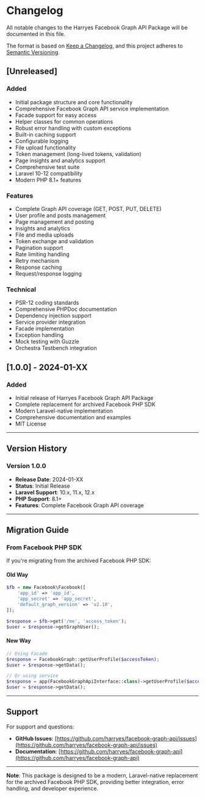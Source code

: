 # Changelog

All notable changes to the Harryes Facebook Graph API Package will be documented in this file.

The format is based on [Keep a Changelog](https://keepachangelog.com/en/1.0.0/),
and this project adheres to [Semantic Versioning](https://semver.org/spec/v2.0.0.html).

## [Unreleased]

### Added
- Initial package structure and core functionality
- Comprehensive Facebook Graph API service implementation
- Facade support for easy access
- Helper classes for common operations
- Robust error handling with custom exceptions
- Built-in caching support
- Configurable logging
- File upload functionality
- Token management (long-lived tokens, validation)
- Page insights and analytics support
- Comprehensive test suite
- Laravel 10-12 compatibility
- Modern PHP 8.1+ features

### Features
- Complete Graph API coverage (GET, POST, PUT, DELETE)
- User profile and posts management
- Page management and posting
- Insights and analytics
- File and media uploads
- Token exchange and validation
- Pagination support
- Rate limiting handling
- Retry mechanism
- Response caching
- Request/response logging

### Technical
- PSR-12 coding standards
- Comprehensive PHPDoc documentation
- Dependency injection support
- Service provider integration
- Facade implementation
- Exception handling
- Mock testing with Guzzle
- Orchestra Testbench integration

## [1.0.0] - 2024-01-XX

### Added
- Initial release of Harryes Facebook Graph API Package
- Complete replacement for archived Facebook PHP SDK
- Modern Laravel-native implementation
- Comprehensive documentation and examples
- MIT License

---

## Version History

### Version 1.0.0
- **Release Date**: 2024-01-XX
- **Status**: Initial Release
- **Laravel Support**: 10.x, 11.x, 12.x
- **PHP Support**: 8.1+
- **Features**: Complete Facebook Graph API coverage

---

## Migration Guide

### From Facebook PHP SDK

If you're migrating from the archived Facebook PHP SDK:

#### Old Way
```php
$fb = new Facebook\Facebook([
    'app_id' => 'app_id',
    'app_secret' => 'app_secret',
    'default_graph_version' => 'v2.10',
]);

$response = $fb->get('/me', 'access_token');
$user = $response->getGraphUser();
```

#### New Way
```php
// Using Facade
$response = FacebookGraph::getUserProfile($accessToken);
$user = $response->getData();

// Or using service
$response = app(FacebookGraphApiInterface::class)->getUserProfile($accessToken);
$user = $response->getData();
```

---

## Support

For support and questions:
- **GitHub Issues**: [https://github.com/harryes/facebook-graph-api/issues](https://github.com/harryes/facebook-graph-api/issues)
- **Documentation**: [https://github.com/harryes/facebook-graph-api](https://github.com/harryes/facebook-graph-api)

---

**Note**: This package is designed to be a modern, Laravel-native replacement for the archived Facebook PHP SDK, providing better integration, error handling, and developer experience. 